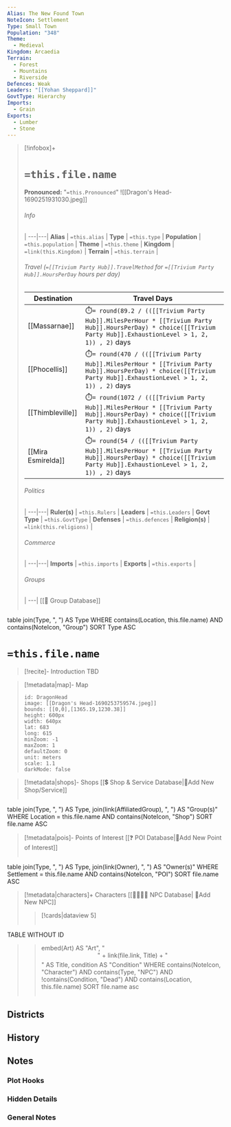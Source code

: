 ```yaml
---
Alias: The New Found Town
NoteIcon: Settlement
Type: Small Town
Population: "348"
Theme:
  - Medieval
Kingdom: Arcaedia
Terrain:
  - Forest
  - Mountains
  - Riverside
Defences: Weak
Leaders: "[[Yohan Sheppard]]"
GovtType: Hierarchy
Imports:
  - Grain
Exports:
  - Lumber
  - Stone
---
```


> [!infobox]+
> # `=this.file.name`
> **Pronounced:**  "`=this.Pronounced`"
> ![[Dragon's Head-1690251931030.jpeg]]
> ###### Info
>  |
> ---|---|
> **Alias** | `=this.alias` |
> **Type** | `=this.type` |
> **Population** | `=this.population` |
> **Theme** | `=this.theme` |
> **Kingdom** | `=link(this.Kingdom)` |
> **Terrain** | `=this.terrain` |
> 
> ###### Travel (`=[[Trivium Party Hub]].TravelMethod` for `=[[Trivium Party Hub]].HoursPerDay` hours per day)
> Destination|Travel Days
> ---|---|
> [[Massarnae]]|⏱️`= round(89.2 / (([[Trivium Party Hub]].MilesPerHour * [[Trivium Party Hub]].HoursPerDay) * choice([[Trivium Party Hub]].ExhaustionLevel > 1, 2, 1)) , 2)` days|
> [[Phocellis]]|⏱️`= round(470 / (([[Trivium Party Hub]].MilesPerHour * [[Trivium Party Hub]].HoursPerDay) * choice([[Trivium Party Hub]].ExhaustionLevel > 1, 2, 1)) , 2)` days|
> [[Thimbleville]]|⏱️`= round(1072 / (([[Trivium Party Hub]].MilesPerHour * [[Trivium Party Hub]].HoursPerDay) * choice([[Trivium Party Hub]].ExhaustionLevel > 1, 2, 1)) , 2)` days|
> [[Mira Esmirelda]]|⏱️`= round(54 / (([[Trivium Party Hub]].MilesPerHour * [[Trivium Party Hub]].HoursPerDay) * choice([[Trivium Party Hub]].ExhaustionLevel > 1, 2, 1)) , 2)` days|
> ###### Politics
>  |
> ---|---|
> **Ruler(s)** | `=this.Rulers` |
> **Leaders** | `=this.Leaders` |
> **Govt Type** | `=this.GovtType` |
> **Defenses** | `=this.defences` |
> **Religion(s)** | `=link(this.religions)` |
> ###### Commerce
>  |
> ---|---|
> **Imports** | `=this.imports` |
> **Exports** | `=this.exports` |
> ###### Groups
>  |
> ---|
[[🔰 Group Database]]
> ```dataview 
table join(Type, ", ") AS Type
WHERE contains(Location, this.file.name) AND contains(NoteIcon, "Group")
SORT Type ASC

# **`=this.file.name`**
> [!recite]- Introduction
TBD

> [!metadata|map]- Map
> ```leaflet
> id: DragonHead
> image: [[Dragon's Head-1690253759574.jpeg]]
> bounds: [[0,0],[1365.19,1230.38]]
> height: 600px
> width: 640px
> lat: 683
> long: 615
> minZoom: -1
> maxZoom: 1
> defaultZoom: 0
> unit: meters
> scale: 1.1
> darkMode: false
> ```

> [!metadata|shops]- Shops
> [[💲 Shop & Service Database|📝Add New Shop/Service]]
> ```dataview
table join(Type, ", ") AS Type, join(link(AffiliatedGroup), ", ") AS "Group(s)"
WHERE Location = this.file.name AND contains(NoteIcon, "Shop")
SORT file.name ASC

> [!metadata|pois]- Points of Interest
> [[❓ POI Database|📝Add New Point of Interest]]
> ```dataview
table join(Type, ", ") AS Type, join(link(Owner), ", ") AS "Owner(s)"
WHERE Settlement = this.file.name AND contains(NoteIcon, "POI")
SORT file.name ASC

> [!metadata|characters]+ Characters
> [[👨‍👩‍👧‍👦 NPC Database| 📝Add New NPC]]
>> [!cards|dataview 5]
>>```dataview
TABLE WITHOUT ID
>>	embed(Art) AS "Art",
>>     "<span style='display: block; border-bottom: 2px solid var(--accent); text-align: center; margin-bottom: 5px;'>" + link(file.link, Title) + "</span>" AS Title,
>>	condition AS "Condition"
WHERE contains(NoteIcon, "Character") AND contains(Type, "NPC") AND !contains(Condition, "Dead") AND contains(Location, this.file.name)
>>SORT file.name asc
>>```

## Districts


## History


## Notes
### Plot Hooks


### Hidden Details


### General Notes

